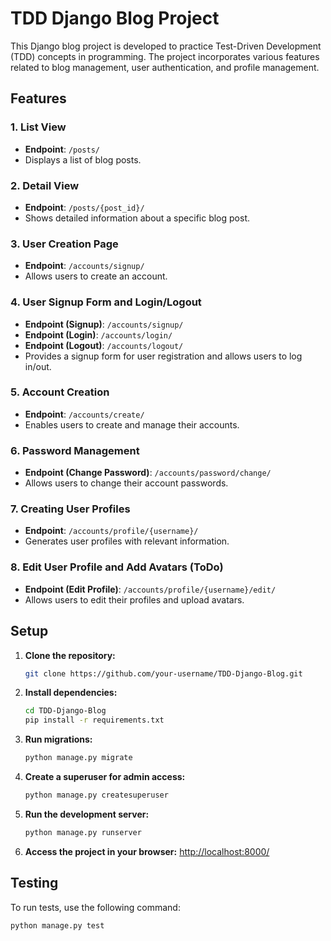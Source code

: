 # TDD Django Blog Project


This Django blog project is developed to practice Test-Driven Development (TDD) concepts in programming. The project incorporates various features related to blog management, user authentication, and profile management.

## Features

### 1. List View

- **Endpoint**: `/posts/`
- Displays a list of blog posts.

### 2. Detail View

- **Endpoint**: `/posts/{post_id}/`
- Shows detailed information about a specific blog post.

### 3. User Creation Page

- **Endpoint**: `/accounts/signup/`
- Allows users to create an account.

### 4. User Signup Form and Login/Logout

- **Endpoint (Signup)**: `/accounts/signup/`
- **Endpoint (Login)**: `/accounts/login/`
- **Endpoint (Logout)**: `/accounts/logout/`
- Provides a signup form for user registration and allows users to log in/out.

### 5. Account Creation

- **Endpoint**: `/accounts/create/`
- Enables users to create and manage their accounts.

### 6. Password Management

- **Endpoint (Change Password)**: `/accounts/password/change/`
- Allows users to change their account passwords.

### 7. Creating User Profiles

- **Endpoint**: `/accounts/profile/{username}/`
- Generates user profiles with relevant information.

### 8. Edit User Profile and Add Avatars (ToDo)

- **Endpoint (Edit Profile)**: `/accounts/profile/{username}/edit/`
- Allows users to edit their profiles and upload avatars.

## Setup

1. **Clone the repository:**

    ```bash
    git clone https://github.com/your-username/TDD-Django-Blog.git
    ```

2. **Install dependencies:**

    ```bash
    cd TDD-Django-Blog
    pip install -r requirements.txt
    ```

3. **Run migrations:**

    ```bash
    python manage.py migrate
    ```

4. **Create a superuser for admin access:**

    ```bash
    python manage.py createsuperuser
    ```

5. **Run the development server:**

    ```bash
    python manage.py runserver
    ```

6. **Access the project in your browser:** [http://localhost:8000/](http://localhost:8000/)

## Testing

To run tests, use the following command:

```bash
python manage.py test

